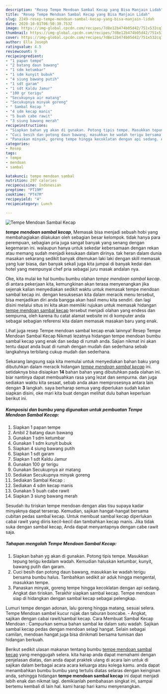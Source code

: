 ```yaml
---
description: "Resep Tempe Mendoan Sambal Kecap yang Bisa Manjain Lidah"
title: "Resep Tempe Mendoan Sambal Kecap yang Bisa Manjain Lidah"
slug: 2249-resep-tempe-mendoan-sambal-kecap-yang-bisa-manjain-lidah
date: 2020-10-01T06:50:30.753Z
image: https://img-global.cpcdn.com/recipes/7d8e12b474b05d42/751x532cq70/tempe-mendoan-sambal-kecap-foto-resep-utama.jpg
thumbnail: https://img-global.cpcdn.com/recipes/7d8e12b474b05d42/751x532cq70/tempe-mendoan-sambal-kecap-foto-resep-utama.jpg
cover: https://img-global.cpcdn.com/recipes/7d8e12b474b05d42/751x532cq70/tempe-mendoan-sambal-kecap-foto-resep-utama.jpg
author: Ella Joseph
ratingvalue: 4.5
reviewcount: 9
recipeingredient:
- "1 papan tempe"
- "2 batang daun bawang"
- "1 sdm ketumbar"
- "1 sdm kunyit bubuk"
- "4 siung bawang putih"
- "1 sdt garam"
- "1 sdt Kaldu Jamur"
- "100 gr terigu"
- "Secukupnya air matang"
- "Secukupnya minyak goreng"
- " Sambal Kecap "
- "4 sdm kecap manis"
- "5 buah cabe rawit"
- "3 siung bawang merah"
recipeinstructions:
- "Siapkan bahan yg akan di gunakan. Potong tipis tempe. Masukkan tepung terigu kedalam wadah. Kemudian haluskan ketumbar, kunyit, bawang putih dan garam."
- "Cuci besih dan potong daun bawang, masukkan ke wadah terigu bersama bumbu halus. Tambahkan sedikit air aduk hingga mengental, masukkan tempe."
- "Panaskan minyak, goreng tempe hingga kecoklatan dengan api sedang. Angkat dan tiriskan. Terakhir siapkan sambal kecap. Tempe mendoan siap di hidangkan dengan sambal kecap sebagai pelengkap."
categories:
- Resep
tags:
- tempe
- mendoan
- sambal

katakunci: tempe mendoan sambal 
nutrition: 297 calories
recipecuisine: Indonesian
preptime: "PT19M"
cooktime: "PT47M"
recipeyield: "4"
recipecategory: Lunch

---
```



![Tempe Mendoan Sambal Kecap](https://img-global.cpcdn.com/recipes/7d8e12b474b05d42/751x532cq70/tempe-mendoan-sambal-kecap-foto-resep-utama.jpg)

<b><i>tempe mendoan sambal kecap</i></b>, Memasak bisa menjadi sebuah hobi yang membahagiakan dilakukan oleh sebagian besar kelompok. tidak hanya para perempuan, sebagian pria juga sangat banyak yang senang dengan kegemaran ini. walaupun hanya untuk sekedar kebersamaan dengan rekan atau memang sudah menjadi kesukaan dalam dirinya. tak heran dalam dunia masakan sekarang sedikit banyak ditemukan laki laki dengan skill memasak yang luar biasa, dan banyak sekali juga kita jumpai di banyak kedai dan hotel yang mempunyai chef pria sebagai juru masak andalan nya.

Oke, kita mulai ke hal bumbu bumbu olahan <i>tempe mendoan sambal kecap</i>. di antara pekerjaan kita, kemungkinan akan terasa menyenangkan jika sejenak kalian menyediakan sedikit waktu untuk memasak tempe mendoan sambal kecap ini. dengan kesuksesan kita dalam meracik menu tersebut, bisa menjadikan diri anda bangga akan hasil menu kita sendiri. dan lagi disini melalui situs ini kita akan memiliki rujukan untuk memasak hidangan <u>tempe mendoan sambal kecap</u> tersebut menjadi olahan yang endess dan sempurna, oleh karena itu catat alamat website ini di komputer anda sebagai sebagian referensi kita dalam memasak masakan baru yang enak.

Lihat juga resep Tempe mendoan sambal kecap enak lainnya! Resep Tempe Mendoan Sambal Kecap Nikmati lezatnya hidangan tempe mendoan bumbu sambal kecap yang enak dan sedap di rumah anda. Sajian nikmat ini akan tentu dapat anda buat di rumah dengan mudah dan sederhana sebab langkahnya terbilang cukup mudah dan sederhana.


Sekarang langsung saja kita memulai untuk menyediakan bahan baku yang dibutuhkan dalam meracik hidangan <u><i>tempe mendoan sambal kecap</i></u> ini. setidaknya bisa disiapkan <b>14</b> bahan bahan yang dibutuhkan pada olahan ini. biar nantinya dapat membuahkan rasa yang lezat dan sempurna. dan juga sediakan waktu kita sesaat, sebab anda akan memprosesnya antara lain dengan <b>3</b> langkah. saya berharap semua yang diperlukan sudah kalian siapkan disini, oke mari kita buat dengan melihat dulu bahan keperluan berikut ini.

<!--inarticleads1-->

##### Komposisi dan bumbu yang digunakan untuk pembuatan Tempe Mendoan Sambal Kecap:

1. Siapkan 1 papan tempe
1. Ambil 2 batang daun bawang
1. Gunakan 1 sdm ketumbar
1. Gunakan 1 sdm kunyit bubuk
1. Siapkan 4 siung bawang putih
1. Siapkan 1 sdt garam
1. Siapkan 1 sdt Kaldu Jamur
1. Gunakan 100 gr terigu
1. Gunakan Secukupnya air matang
1. Sediakan Secukupnya minyak goreng
1. Sediakan  Sambal Kecap :
1. Sediakan 4 sdm kecap manis
1. Gunakan 5 buah cabe rawit
1. Siapkan 3 siung bawang merah


Sesudah itu tiriskan tempe mendoan dengan alas tisu supaya kadar minyaknya dapat terserap. Kemudian, sajikan hangat-hangat bersama cubitan pedas sambal kecap. Untuk membuat sambal kecap diperlukan cabai rawit yang diiris kecil-kecil dan tambahkan kecap manis. Jika tidak suka dengan sambal kecap, Anda dapat menyantapnya dengan cabe rawit saja. 

<!--inarticleads2-->

##### Tahapan mengolah Tempe Mendoan Sambal Kecap:

1. Siapkan bahan yg akan di gunakan. Potong tipis tempe. Masukkan tepung terigu kedalam wadah. Kemudian haluskan ketumbar, kunyit, bawang putih dan garam.
1. Cuci besih dan potong daun bawang, masukkan ke wadah terigu bersama bumbu halus. Tambahkan sedikit air aduk hingga mengental, masukkan tempe.
1. Panaskan minyak, goreng tempe hingga kecoklatan dengan api sedang. Angkat dan tiriskan. Terakhir siapkan sambal kecap. Tempe mendoan siap di hidangkan dengan sambal kecap sebagai pelengkap.


Lumuri tempe dengan adonan, lalu goreng hingga matang, sesuai selera. Tempe Mendoan sambel kucur rujak dan taburan boncabe. - Angkat, sajikan dengan cabai rawit/sambal kecap. Cara Membuat Sambal Kecap Mendoan : Campurkan semua bahan sambal ke dalam satu wadah. Sajikan sambal kecap pedas dengan mendoan selagi hangat. Selain sebagai camilan, mendoan hangat juga bisa dinikmati bersama tumisan dan hidangan berkuah. 

Berikut sedikit ulasan makanan tentang bumbu <u>tempe mendoan sambal kecap</u> yang menggugah selera. kita harap anda dapat memahami dengan penjelasan diatas, dan anda dapat praktek ulang di acara lain untuk di sajikan dalam berbagai acara acara keluarga atau kolega kamu. anda dapat menambahkan bumbu bumbu yang tertulis diatas selaras dengan keinginan anda, sehingga hidangan <b>tempe mendoan sambal kecap</b> ini dapat menjadi lebih enak dan nikmat lagi. demikianlah pembahasan singkat ini, sampai bertemu kembali di lain hal. kami harap hari kamu menyenangkan.
